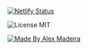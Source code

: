 [![Netlify Status](https://api.netlify.com/api/v1/badges/72c0e924-4c06-4405-a6ae-04b0e86d4d27/deploy-status)](https://app.netlify.com/sites/priceless-rosalind-33c325/deploys)

![License MIT](https://img.shields.io/badge/license-MIT-green)

[![Made By Alex Madeira](https://img.shields.io/badge/%20made%20by-Alex%20Madeira-blue)](https://www.alexmadeira.com.br/)